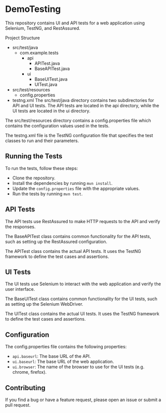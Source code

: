 # DemoTesting

This repository contains UI and API tests for a web application using Selenium, TestNG, and RestAssured.

Project Structure

- src/test/java
  - com.example.tests
    - api
      - APITest.java
      - BaseAPITest.java
    - ui
      - BaseUITest.java
      - UITest.java
- src/test/resources
  - config.properties
- testng.xml
The src/test/java directory contains two subdirectories for API and UI tests. The API tests are located in the api directory, while the UI tests are located in the ui directory.

The src/test/resources directory contains a config.properties file which contains the configuration values used in the tests.

The testng.xml file is the TestNG configuration file that specifies the test classes to run and their parameters.

## Running the Tests

To run the tests, follow these steps:

- Clone the repository.
- Install the dependencies by running `mvn install`.
- Update the `config.properties` file with the appropriate values.
- Run the tests by running `mvn test`.
  
## API Tests

The API tests use RestAssured to make HTTP requests to the API and verify the responses.

The BaseAPITest class contains common functionality for the API tests, such as setting up the RestAssured configuration.

The APITest class contains the actual API tests. It uses the TestNG framework to define the test cases and assertions.

## UI Tests

The UI tests use Selenium to interact with the web application and verify the user interface.

The BaseUITest class contains common functionality for the UI tests, such as setting up the Selenium WebDriver.

The UITest class contains the actual UI tests. It uses the TestNG framework to define the test cases and assertions.

## Configuration

The config.properties file contains the following properties:

- `api.baseurl`: The base URL of the API.
- `ui.baseurl`: The base URL of the web application.
- `ui.browser`: The name of the browser to use for the UI tests (e.g. chrome, firefox).

## Contributing

If you find a bug or have a feature request, please open an issue or submit a pull request.
